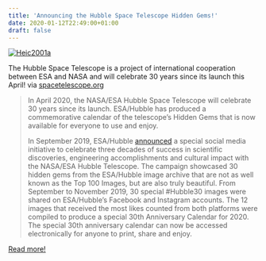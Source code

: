 ```yaml
---
title: 'Announcing the Hubble Space Telescope Hidden Gems!'
date: 2020-01-12T22:49:00+01:00
draft: false
---
```


[![Heic2001a](https://cdn-blog.adafruit.com/uploads/2020/01/Iheic2001a.jpg "heic2001a.jpg")](https://www.spacetelescope.org/news/heic2001/)

The Hubble Space Telescope is a project of international cooperation between ESA and NASA and will celebrate 30 years since its launch this April! via [spacetelescope.org](https://www.spacetelescope.org/news/heic2001/)

> In April 2020, the NASA/ESA Hubble Space Telescope will celebrate 30 years since its launch. ESA/Hubble has produced a commemorative calendar of the telescope’s Hidden Gems that is now available for everyone to use and enjoy.
> 
> In September 2019, ESA/Hubble [announced](https://www.spacetelescope.org/announcements/ann1909/) a special social media initiative to celebrate three decades of success in scientific discoveries, engineering accomplishments and cultural impact with the NASA/ESA Hubble Telescope. The campaign showcased 30 hidden gems from the ESA/Hubble image archive that are not as well known as the Top 100 Images, but are also truly beautiful. From September to November 2019, 30 special #Hubble30 images were shared on ESA/Hubble’s Facebook and Instagram accounts. The 12 images that received the most likes counted from both platforms were compiled to produce a special 30th Anniversary Calendar for 2020. The special 30th anniversary calendar can now be accessed electronically for anyone to print, share and enjoy.

[Read more!](https://www.spacetelescope.org/news/heic2001/)